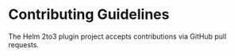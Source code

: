 # Contributing Guidelines

The Helm 2to3 plugin project accepts contributions via GitHub pull requests. 
